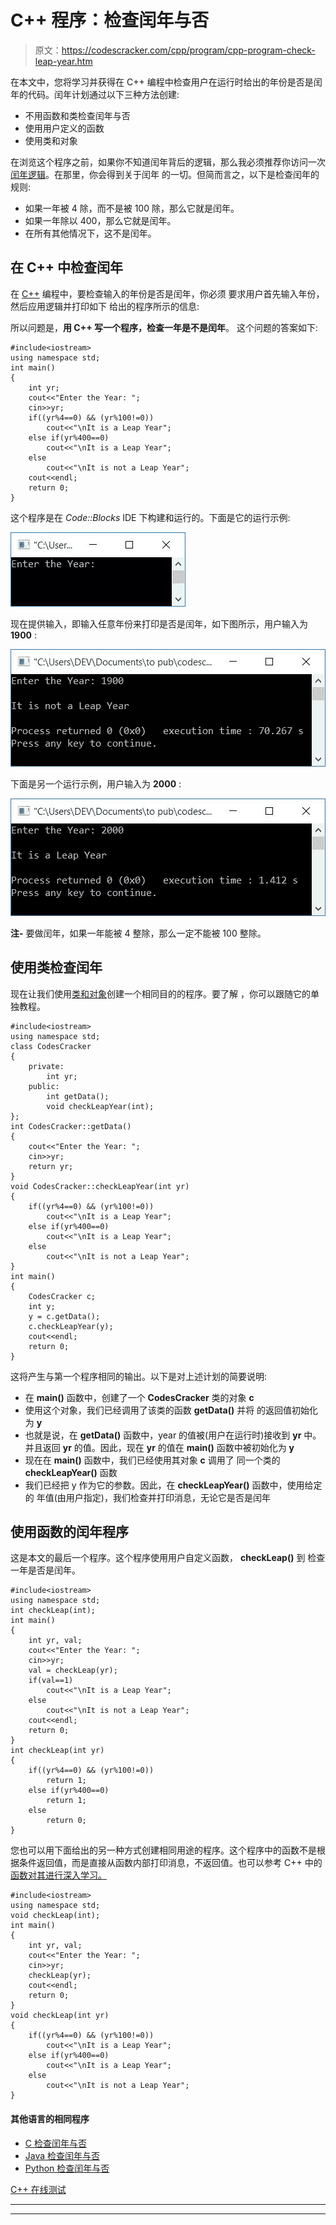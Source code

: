 # C++ 程序：检查闰年与否

> 原文：<https://codescracker.com/cpp/program/cpp-program-check-leap-year.htm>

在本文中，您将学习并获得在 C++ 编程中检查用户在运行时给出的年份是否是闰年的代码。闰年计划通过以下三种方法创建:

*   不用函数和类检查闰年与否
*   使用用户定义的函数
*   使用类和对象

在浏览这个程序之前，如果你不知道闰年背后的逻辑，那么我必须推荐你访问一次[闰年逻辑](/nonprog/leap-year.htm)。在那里，你会得到关于闰年 的一切。但简而言之，以下是检查闰年的规则:

*   如果一年被 4 除，而不是被 100 除，那么它就是闰年。
*   如果一年除以 400，那么它就是闰年。
*   在所有其他情况下，这不是闰年。

## 在 C++ 中检查闰年

在 [C++](/cpp/index.htm) 编程中，要检查输入的年份是否是闰年，你必须 要求用户首先输入年份，然后应用逻辑并打印如下 给出的程序所示的信息:

所以问题是，**用 C++ 写一个程序，检查一年是不是闰年**。 这个问题的答案如下:

```
#include<iostream>
using namespace std;
int main()
{
    int yr;
    cout<<"Enter the Year: ";
    cin>>yr;
    if((yr%4==0) && (yr%100!=0))
        cout<<"\nIt is a Leap Year";
    else if(yr%400==0)
        cout<<"\nIt is a Leap Year";
    else
        cout<<"\nIt is not a Leap Year";
    cout<<endl;
    return 0;
}
```

这个程序是在 *Code::Blocks* IDE 下构建和运行的。下面是它的运行示例:

![C++ program check leap year](img/add62ad7c8e2da427b500258ccdadc80.png)

现在提供输入，即输入任意年份来打印是否是闰年，如下图所示，用户输入为 **1900** :

![check leap year or not c++](img/318876d0feb41501db9018c399e959fd.png)

下面是另一个运行示例，用户输入为 **2000** :

![leap year program in c++](img/a51a044a0e8295b1ee854f465bad2c54.png)

**注-** 要做闰年，如果一年能被 4 整除，那么一定不能被 100 整除。

## 使用类检查闰年

现在让我们使用[类和对象](/cpp/cpp-classes-objects.htm)创建一个相同目的的程序。要了解 ，你可以跟随它的单独教程。

```
#include<iostream>
using namespace std;
class CodesCracker
{
    private:
        int yr;
    public:
        int getData();
        void checkLeapYear(int);
};
int CodesCracker::getData()
{
    cout<<"Enter the Year: ";
    cin>>yr;
    return yr;
}
void CodesCracker::checkLeapYear(int yr)
{
    if((yr%4==0) && (yr%100!=0))
        cout<<"\nIt is a Leap Year";
    else if(yr%400==0)
        cout<<"\nIt is a Leap Year";
    else
        cout<<"\nIt is not a Leap Year";
}
int main()
{
    CodesCracker c;
    int y;
    y = c.getData();
    c.checkLeapYear(y);
    cout<<endl;
    return 0;
}
```

这将产生与第一个程序相同的输出。以下是对上述计划的简要说明:

*   在 **main()** 函数中，创建了一个 **CodesCracker** 类的对象 **c**
*   使用这个对象，我们已经调用了该类的函数 **getData()** 并将 的返回值初始化为 **y**
*   也就是说，在 **getData()** 函数中，year 的值被(用户在运行时)接收到 **yr** 中。 并且返回 **yr** 的值。因此，现在 **yr** 的值在 **main()** 函数中被初始化为 **y**
*   现在在 **main()** 函数中，我们已经使用其对象 **c** 调用了 同一个类的 **checkLeapYear()** 函数
*   我们已经把 y 作为它的参数。因此，在 **checkLeapYear()** 函数中，使用给定的 年值(由用户指定)，我们检查并打印消息，无论它是否是闰年

## 使用函数的闰年程序

这是本文的最后一个程序。这个程序使用用户自定义函数， **checkLeap()** 到 检查一年是否是闰年。

```
#include<iostream>
using namespace std;
int checkLeap(int);
int main()
{
    int yr, val;
    cout<<"Enter the Year: ";
    cin>>yr;
    val = checkLeap(yr);
    if(val==1)
        cout<<"\nIt is a Leap Year";
    else
        cout<<"\nIt is not a Leap Year";
    cout<<endl;
    return 0;
}
int checkLeap(int yr)
{
    if((yr%4==0) && (yr%100!=0))
        return 1;
    else if(yr%400==0)
        return 1;
    else
        return 0;
}
```

您也可以用下面给出的另一种方式创建相同用途的程序。这个程序中的函数不是根据条件返回值，而是直接从函数内部打印消息，不返回值。也可以参考 C++ 中的[函数对其进行深入学习。](/cpp/cpp-functions.htm)

```
#include<iostream>
using namespace std;
void checkLeap(int);
int main()
{
    int yr, val;
    cout<<"Enter the Year: ";
    cin>>yr;
    checkLeap(yr);
    cout<<endl;
    return 0;
}
void checkLeap(int yr)
{
    if((yr%4==0) && (yr%100!=0))
        cout<<"\nIt is a Leap Year";
    else if(yr%400==0)
        cout<<"\nIt is a Leap Year";
    else
        cout<<"\nIt is not a Leap Year";
}
```

#### 其他语言的相同程序

*   [C 检查闰年与否](/c/program/c-program-check-leap-year.htm)
*   [Java 检查闰年与否](/java/program/java-program-check-leap-year.htm)
*   [Python 检查闰年与否](/python/program/python-program-check-leap-year.htm)

[C++ 在线测试](/exam/showtest.php?subid=3)

* * *

* * *